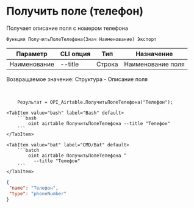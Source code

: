 ﻿---
sidebar_position: 9
---

# Получить поле (телефон)
 Получает описание поля с номером телефона



`Функция ПолучитьПолеТелефона(Знач Наименование) Экспорт`

  | Параметр | CLI опция | Тип | Назначение |
  |-|-|-|-|
  | Наименование | --title | Строка | Наименование поля |

  
  Возвращаемое значение:   Структура -  Описание поля

<br/>




```bsl title="Пример кода"
    Результат = OPI_Airtable.ПолучитьПолеТелефона("Телефон");
```
    

 <Tabs>
  
    <TabItem value="bash" label="Bash" default>
        ```bash
            oint airtable ПолучитьПолеТелефона --title "Телефон"
        ```
    </TabItem>
  
    <TabItem value="bat" label="CMD/Bat" default>
        ```batch
            oint airtable ПолучитьПолеТелефона ^
              --title "Телефон"
        ```
    </TabItem>
</Tabs>


```json title="Результат"
{
 "name": "Телефон",
 "type": "phoneNumber"
}
```
